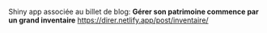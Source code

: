 Shiny app associée au billet de blog: **Gérer son patrimoine commence par un grand inventaire** <https://direr.netlify.app/post/inventaire/>
